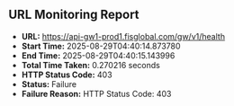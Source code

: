 ## URL Monitoring Report

- **URL:** https://api-gw1-prod1.fisglobal.com/gw/v1/health
- **Start Time:** 2025-08-29T04:40:14.873780
- **End Time:** 2025-08-29T04:40:15.143996
- **Total Time Taken:** 0.270216 seconds
- **HTTP Status Code:** 403
- **Status:** Failure
- **Failure Reason:** HTTP Status Code: 403
